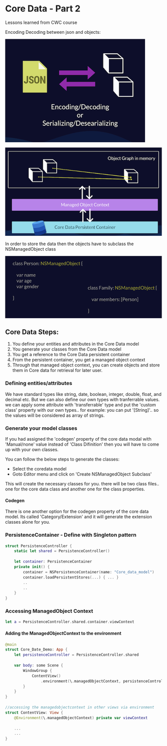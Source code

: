 # Core Data - Part 2

Lessons learned from CWC course

Encoding Decoding between json and objects:

![Untitled](images/core-data2/Untitled.png)

![Untitled](images/core-data2/Untitled%201.png)

In order to store the data then the objects have to subclass the NSManagedObject class

![Untitled](images/core-data2/Untitled%202.png)

## Core Data Steps:

1. You define your entities and attributes in the Core Data model
2. You generate your classes from the Core Data model
3. You get a reference to the Core Data persistent container
4. From the persistent container, you get a managed object context
5. Through that managed object context, you can create objects and store them in Core data for retrieval for later user.

### Defining entities/attributes

We have standard types like string, date, boolean, integer, double, float, and decimal etc. But we can also define our own types with tranferrable values. we can apply some attribute with 'transferrable' type and put the 'custom class' property with our own types.. for example: you can put '[String]'.. so the values will be considered as array of strings.

### Generate your model classes

If you had assigned the 'codegen' property of the core data modal with 'Manual/none' value instead of 'Class Difinition' then you will have to come up with your own classes.

You can follow the below steps to generate the classes:

- Select the coredata model
- Goto Editor menu and click on 'Create NSManagedObject Subclass'

This will create the necessary classes for you. there will be two class files.. one for the core data class and another one for the class properties.

#### Codegen

There is one another option for the codegen property of the core data model. Its called 'Category/Extension' and it will generate the extension classes alone for you.

### PersistenceContainer - Define with Singleton pattern

```Swift
struct PersistenceController {
    static let shared = PersistenceController()

    let container: PersistenceContainer
    private init() {
        container = NSPersistenceContainer(name: "Core_data_model")
        container.loadPersistentStores(...) { ... }
        ..
        ..
    }
}
```

### Accessing ManagedObject Context

```Swift
let a = PersistenceController.shared.container.viewContext
```

#### Adding the ManagedObjectContext to the environment

```Swift
@main
struct Core_Date_Demo: App {
    let persistenceController = PersistenceController.shared

    var body: some Scene {
        WindowGroup {
            ContentView()
                .environment(\.managedObjectContext, persistenceController.container.viewContext)
        }
    }
}

//accessing the managedobjectcontext in other views via environment
struct ContentView: View {
    @Environment(\.managedObjectContext) private var viewContext

    ...
    ...
}
```
